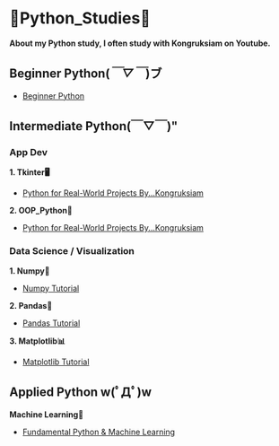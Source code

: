# 🐍Python_Studies🐍
**About my Python study, I often study with Kongruksiam on Youtube.**
## Beginner Python(*￣▽￣*)ブ

- [Beginner Python](https://www.youtube.com/playlist?list=PLltVQYLz1BMBwqJysYnoEKWXUvqusJpgN)

## Intermediate Python(￣▽￣)"
  
  ### App Dev
  
   **1. Tkinter🖥️**
      
   - [Python for Real-World Projects By...Kongruksiam](https://www.udemy.com/course/python-real-world-projects/)
  
  **2. OOP_Python🔭**
      
   - [Python for Real-World Projects By...Kongruksiam](https://www.udemy.com/course/python-real-world-projects/)
  
  ### Data Science / Visualization
  
  **1. Numpy🧮**
      
  - [Numpy Tutorial](https://www.youtube.com/watch?v=MDA8SbfdLKA)
  
  **2. Pandas🐼**
      
   - [Pandas Tutorial](https://www.youtube.com/watch?v=SPdwqEPZ_EE)

  **3. Matplotlib📊**
  
   - [Matplotlib Tutorial](https://www.youtube.com/watch?v=MIaO3atFaGM)

## Applied Python w(ﾟДﾟ)w
  **Machine Learning🤖**
    
   - [Fundamental Python & Machine Learning](https://www.youtube.com/watch?v=kUF5hPfQWaQ&t=2s)
